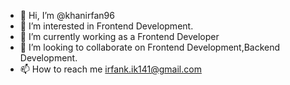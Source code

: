 - 👋 Hi, I’m @khanirfan96
- 👀 I’m interested in Frontend Development.
- 🌱 I’m currently working as a Frontend Developer
- 💞️ I’m looking to collaborate on Frontend Development,Backend Development.
- 📫 How to reach me irfank.ik141@gmail.com

<!---
khanirfan96/khanirfan96 is a ✨ special ✨ repository because its `README.md` (this file) appears on your GitHub profile.
You can click the Preview link to take a look at your changes.
--->
